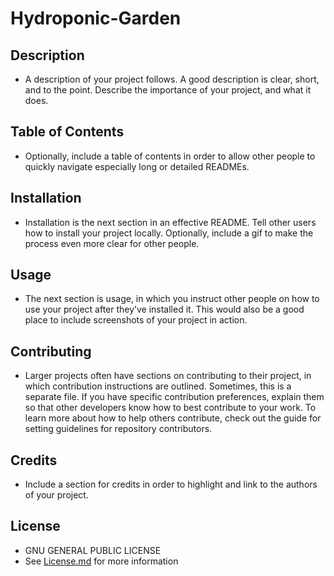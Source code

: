 # Hydroponic-Garden

## Description
* A description of your project follows. A good description is clear, short, and to the point. Describe the importance of your project, and what it does.

## Table of Contents
* Optionally, include a table of contents in order to allow other people to quickly navigate especially long or detailed READMEs.

## Installation
* Installation is the next section in an effective README. Tell other users how to install your project locally. Optionally, include a gif to make the process even more clear for other people.

## Usage
* The next section is usage, in which you instruct other people on how to use your project after they’ve installed it. This would also be a good place to include screenshots of your project in action.

## Contributing
* Larger projects often have sections on contributing to their project, in which contribution instructions are outlined. Sometimes, this is a separate file. If you have specific contribution preferences, explain them so that other developers know how to best contribute to your work. To learn more about how to help others contribute, check out the guide for setting guidelines for repository contributors.

## Credits
* Include a section for credits in order to highlight and link to the authors of your project.

## License
* GNU GENERAL PUBLIC LICENSE
* See [License.md](https://github.com/joshlendi/Hydroponic-Garden/blob/master/LICENSE) for more information
